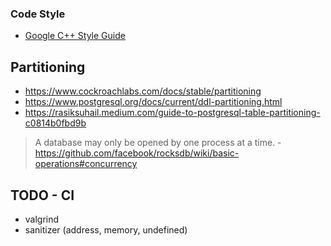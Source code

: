 
### Code Style

- [Google C++ Style Guide](https://google.github.io/styleguide/cppguide.html)

## Partitioning

- <https://www.cockroachlabs.com/docs/stable/partitioning>
- <https://www.postgresql.org/docs/current/ddl-partitioning.html>
- <https://rasiksuhail.medium.com/guide-to-postgresql-table-partitioning-c0814b0fbd9b>

> A database may only be opened by one process at a time. - <https://github.com/facebook/rocksdb/wiki/basic-operations#concurrency>

## TODO - CI

- valgrind
- sanitizer (address, memory, undefined)